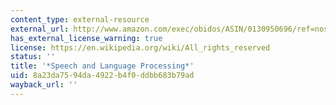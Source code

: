 ```yaml
---
content_type: external-resource
external_url: http://www.amazon.com/exec/obidos/ASIN/0130950696/ref=nosim/mitopencourse-20
has_external_license_warning: true
license: https://en.wikipedia.org/wiki/All_rights_reserved
status: ''
title: '*Speech and Language Processing*'
uid: 8a23da75-94da-4922-b4f0-ddbb683b79ad
wayback_url: ''
---
```

